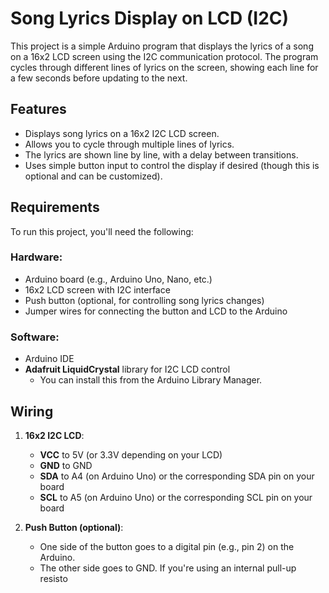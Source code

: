 # Song Lyrics Display on LCD (I2C)

This project is a simple Arduino program that displays the lyrics of a song on a 16x2 LCD screen using the I2C communication protocol. The program cycles through different lines of lyrics on the screen, showing each line for a few seconds before updating to the next.

## Features

- Displays song lyrics on a 16x2 I2C LCD screen.
- Allows you to cycle through multiple lines of lyrics.
- The lyrics are shown line by line, with a delay between transitions.
- Uses simple button input to control the display if desired (though this is optional and can be customized).

## Requirements

To run this project, you'll need the following:

### Hardware:
- Arduino board (e.g., Arduino Uno, Nano, etc.)
- 16x2 LCD screen with I2C interface
- Push button (optional, for controlling song lyrics changes)
- Jumper wires for connecting the button and LCD to the Arduino

### Software:
- Arduino IDE
- **Adafruit LiquidCrystal** library for I2C LCD control
  - You can install this from the Arduino Library Manager.

## Wiring

1. **16x2 I2C LCD**:
   - **VCC** to 5V (or 3.3V depending on your LCD)
   - **GND** to GND
   - **SDA** to A4 (on Arduino Uno) or the corresponding SDA pin on your board
   - **SCL** to A5 (on Arduino Uno) or the corresponding SCL pin on your board

2. **Push Button (optional)**:
   - One side of the button goes to a digital pin (e.g., pin 2) on the Arduino.
   - The other side goes to GND. If you're using an internal pull-up resisto
